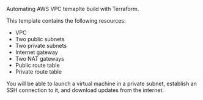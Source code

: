 Automating AWS VPC temaplte build with Terraform.

This template contains the following resources:
- VPC
- Two public subnets
- Two private subnets
- Internet gateway
- Two NAT gateways
- Public route table
- Private route table

You will be able to launch a virtual machine in a private subnet, establish an SSH connection to it, and download updates from the internet.
